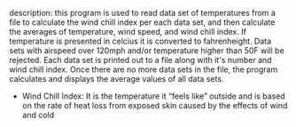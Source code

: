 description: this program is used to read data set of temperatures from a
 file to calculate the wind chill index per each data set, and then calculate
 the averages of temperature, wind speed, and wind chill index. If temperature
 is presented in celcius it is converted to fahrenheight. Data sets with
 airspeed over 120mph and/or temperature higher than 50F will be rejected.
 Each data set is printed out to a file along with it's number and wind chill
 index. Once there are no more data sets in the file, the program calculates
 and displays the average values of all data sets.

* Wind Chill Index: It is the temperature it “feels like” outside and is based
  on the rate of heat loss from exposed skin caused by the effects of wind and cold
